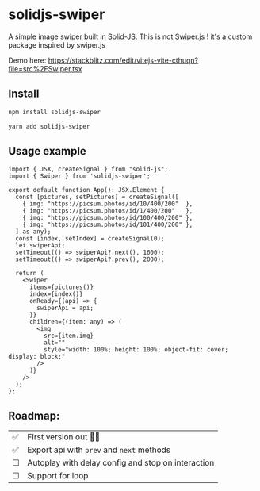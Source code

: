 # solidjs-swiper
A simple image swiper built in Solid-JS. This is not Swiper.js ! it's a custom package inspired by swiper.js

Demo here: https://stackblitz.com/edit/vitejs-vite-cthuqn?file=src%2FSwiper.tsx

## Install

```bash
npm install solidjs-swiper
```

```bash
yarn add solidjs-swiper
```

## Usage example

```tsx
import { JSX, createSignal } from "solid-js";
import { Swiper } from 'solidjs-swiper';

export default function App(): JSX.Element {
  const [pictures, setPictures] = createSignal([
    { img: "https://picsum.photos/id/10/400/200"  },
    { img: "https://picsum.photos/id/1/400/200"   },
    { img: "https://picsum.photos/id/100/400/200" },
    { img: "https://picsum.photos/id/101/400/200" },
  ] as any);
  const [index, setIndex] = createSignal(0);
  let swiperApi;
  setTimeout(() => swiperApi?.next(), 1600);
  setTimeout(() => swiperApi?.prev(), 2000);
  
  return (
    <Swiper
      items={pictures()}
      index={index()}
      onReady={(api) => {
        swiperApi = api;
      }}
      children={(item: any) => (
        <img
          src={item.img}
          alt=""
          style="width: 100%; height: 100%; object-fit: cover; display: block;"
        />
      )}
    />
  );
};
```

## Roadmap:

| | |
| :-- | :--------------------- |
| ✅ | First version out 🎉🥳 |
| ✅ | Export api with `prev` and `next` methods |
| &#x2610; | Autoplay with delay config and stop on interaction |
| &#x2610; | Support for loop |
